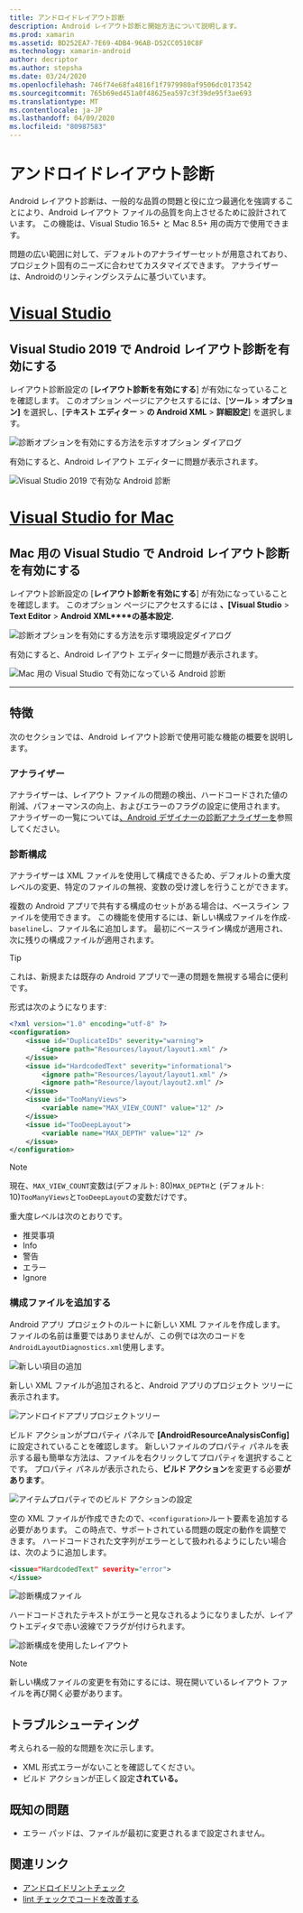 ```yaml
---
title: アンドロイドレイアウト診断
description: Android レイアウト診断と開始方法について説明します。
ms.prod: xamarin
ms.assetid: BD252EA7-7E69-4DB4-96AB-D52CC0510C8F
ms.technology: xamarin-android
author: decriptor
ms.author: stepsha
ms.date: 03/24/2020
ms.openlocfilehash: 746f74e68fa4816f1f7979980af9506dc0173542
ms.sourcegitcommit: 765b69ed451a0f48625ea597c3f39de95f3ae693
ms.translationtype: MT
ms.contentlocale: ja-JP
ms.lasthandoff: 04/09/2020
ms.locfileid: "80987583"
---
```

# <a name="android-layout-diagnostics"></a>アンドロイドレイアウト診断

Android レイアウト診断は、一般的な品質の問題と役に立つ最適化を強調することにより、Android レイアウト ファイルの品質を向上させるために設計されています。 この機能は、Visual Studio 16.5+ と Mac 8.5+ 用の両方で使用できます。

問題の広い範囲に対して、デフォルトのアナライザーセットが用意されており、プロジェクト固有のニーズに合わせてカスタマイズできます。 アナライザーは、Androidのリンティングシステムに基づいています。

# <a name="visual-studio"></a>[Visual Studio](#tab/windows)

## <a name="enable-android-layout-diagnostics-on-visual-studio-2019"></a>Visual Studio 2019 で Android レイアウト診断を有効にする

レイアウト診断設定の [**レイアウト診断を有効にする**] が有効になっていることを確認します。 このオプション ページにアクセスするには、[**ツール** > **オプション]** を選択し、[**テキスト エディター** > **の Android XML** > **詳細設定**] を選択します。

![診断オプションを有効にする方法を示すオプション ダイアログ](diagnostics-images/AndroidDiagnosticsEnableOption.png)

有効にすると、Android レイアウト エディターに問題が表示されます。

![Visual Studio 2019 で有効な Android 診断](diagnostics-images/AndroidDiagnosticsEnabled.png)

# <a name="visual-studio-for-mac"></a>[Visual Studio for Mac](#tab/macos)

## <a name="enable-android-layout-diagnostics-on-visual-studio-for-mac"></a>Mac 用の Visual Studio で Android レイアウト診断を有効にする

レイアウト診断設定の [**レイアウト診断を有効にする**] が有効になっていることを確認します。 このオプション ページにアクセスするには **、[Visual Studio** > **Text Editor** > **Android XML****の基本設定.**

![診断オプションを有効にする方法を示す環境設定ダイアログ](diagnostics-images/AndroidDiagnosticsEnableOptionVSmac.png)

有効にすると、Android レイアウト エディターに問題が表示されます。

![Mac 用の Visual Studio で有効になっている Android 診断](diagnostics-images/AndroidDiagnosticsEnabledVSmac.png)

-----

## <a name="features"></a>特徴

次のセクションでは、Android レイアウト診断で使用可能な機能の概要を説明します。

### <a name="analyzers"></a>アナライザー

アナライザーは、レイアウト ファイルの問題の検出、ハードコードされた値の削減、パフォーマンスの向上、およびエラーのフラグの設定に使用されます。 アナライザーの一覧については[、Android デザイナーの診断アナライザーを](diagnostic-analyzers.md)参照してください。

### <a name="diagnostic-configuration"></a>診断構成

アナライザーは XML ファイルを使用して構成できるため、デフォルトの重大度レベルの変更、特定のファイルの無視、変数の受け渡しを行うことができます。

複数の Android アプリで共有する構成のセットがある場合は、ベースライン ファイルを使用できます。 この機能を使用するには、新しい構成ファイルを作成`-baseline`し、ファイル名に追加します。 最初にベースライン構成が適用され、次に残りの構成ファイルが適用されます。

> [!TIP]
> これは、新規または既存の Android アプリで一連の問題を無視する場合に便利です。

形式は次のようになります:

```xml
<?xml version="1.0" encoding="utf-8" ?> 
<configuration>
    <issue id="DuplicateIDs" severity="warning">
        <ignore path="Resources/layout/layout1.xml" />
    </issue>
    <issue id="HardcodedText" severity="informational">
        <ignore path="Resources/layout/layout1.xml" />
        <ignore path="Resource/layout/layout2.xml" />
    </issue>
    <issue id="TooManyViews">
        <variable name="MAX_VIEW_COUNT" value="12" />
    </issue>
    <issue id="TooDeepLayout">
        <variable name="MAX_DEPTH" value="12" />
    </issue>
</configuration>
```

> [!NOTE]
> 現在、`MAX_VIEW_COUNT`変数は(デフォルト: 80)`MAX_DEPTH`と (デフォルト: 10)`TooManyViews`と`TooDeepLayout`の変数だけです。

重大度レベルは次のとおりです。

- 推奨事項
- Info
- 警告
- エラー
- Ignore

### <a name="add-a-configuration-file"></a>構成ファイルを追加する

Android アプリ プロジェクトのルートに新しい XML ファイルを作成します。 ファイルの名前は重要ではありませんが、この例では次のコードを`AndroidLayoutDiagnostics.xml`使用します。

![新しい項目の追加](diagnostics-images/AndroidDiagnosticsNewFileDialog.png)

新しい XML ファイルが追加されると、Android アプリのプロジェクト ツリーに表示されます。

![アンドロイドアプリプロジェクトツリー](diagnostics-images/AndroidDiagnosticsFileAddToTree.png)

ビルド アクションがプロパティ パネルで **[AndroidResourceAnalysisConfig]** に設定されていることを確認します。
新しいファイルのプロパティ パネルを表示する最も簡単な方法は、ファイルを右クリックしてプロパティを選択することです。 プロパティ パネルが表示されたら、**ビルド アクション**を変更する必要**があります**。

![アイテムプロパティでのビルド アクションの設定](diagnostics-images/AndroidDiagnosticsSetBuildAction.png)

空の XML ファイルが作成できたので、`<configuration>`ルート要素を追加する必要があります。 この時点で、サポートされている問題の既定の動作を調整できます。
ハードコードされた文字列がエラーとして扱われるようにしたい場合は、次のように追加します。

```xml
<issue="HardcodedText" severity="error">
</issue>
```

![診断構成ファイル](diagnostics-images/AndroidDiagnosticsConfigurationFileExample.png)

ハードコードされたテキストがエラーと見なされるようになりましたが、レイアウトエディタで赤い波線でフラグが付けられます。

![診断構成を使用したレイアウト](diagnostics-images/AndroidDiagnosticsUsingConfiguration.png)

> [!NOTE]
> 新しい構成ファイルの変更を有効にするには、現在開いているレイアウト ファイルを再び開く必要があります。
>

## <a name="troubleshooting"></a>トラブルシューティング

考えられる一般的な問題を次に示します。

- XML 形式エラーがないことを確認してください。
- ビルド アクションが正しく設定**されている。**

## <a name="known-issues"></a>既知の問題

- エラー パッドは、ファイルが最初に変更されるまで設定されません。

## <a name="related-links"></a>関連リンク

- [アンドロイドリントチェック](http://tools.android.com/tips/lint-checks)
- [lint チェックでコードを改善する](https://developer.android.com/studio/write/lint)

